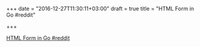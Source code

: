 +++
date = "2016-12-27T11:30:11+03:00"
draft = true
title = "HTML Form in Go  #reddit"

+++

<p><a href="https://t.co/RNyxsWxOmG">HTML Form in Go  #reddit</a></p>
